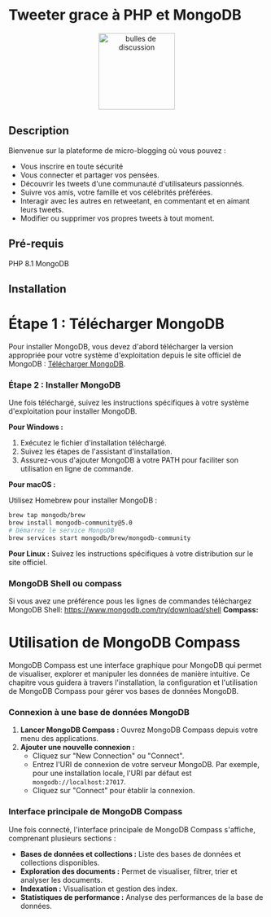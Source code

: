 # Tweeter grace à PHP et MongoDB
<div align=center>
<img src="https://media.istockphoto.com/id/1337229983/fr/photo/symbole-de-bulle-ou-de-signe-de-commentaire-sur-fond-jaune.jpg?s=2048x2048&w=is&k=20&c=ZKILp1ZeypAQcBqZVcsrWNnFkn5xUMPf2ZcOBjIo_rI=" alt="bulles de discussion" width="150px" />
</div>

## Description

Bienvenue sur la plateforme de micro-blogging où vous pouvez :

-  Vous inscrire en toute sécurité
- Vous connecter et partager vos pensées.
- Découvrir les tweets d'une communauté d'utilisateurs passionnés.
- Suivre vos amis, votre famille et vos célébrités préférées.
- Interagir avec les autres en retweetant, en commentant et en aimant leurs tweets.
- Modifier ou supprimer vos propres tweets à tout moment.
## Pré-requis
PHP 8.1
MongoDB
## Installation

# Étape 1 : Télécharger MongoDB

Pour installer MongoDB, vous devez d'abord télécharger la version appropriée pour votre système d'exploitation depuis le site officiel de MongoDB : [Télécharger MongoDB](https://www.mongodb.com/try/download/community).

### Étape 2 : Installer MongoDB

Une fois téléchargé, suivez les instructions spécifiques à votre système d'exploitation pour installer MongoDB.

**Pour Windows :**

1. Exécutez le fichier d'installation téléchargé.
2. Suivez les étapes de l'assistant d'installation.
3. Assurez-vous d'ajouter MongoDB à votre PATH pour faciliter son utilisation en ligne de commande.

**Pour macOS :**

Utilisez Homebrew pour installer MongoDB :

```bash
brew tap mongodb/brew
brew install mongodb-community@5.0
# Démarrez le service MongoDB
brew services start mongodb/brew/mongodb-community
```

**Pour Linux :**
Suivez les instructions spécifiques à votre distribution sur le site officiel.

### MongoDB Shell ou compass
Si vous avez une préférence pous les lignes de commandes téléchargez MongoDB Shell:
https://www.mongodb.com/try/download/shell
**Compass:**
# Utilisation de MongoDB Compass

MongoDB Compass est une interface graphique pour MongoDB qui permet de visualiser, explorer et manipuler les données de manière intuitive. Ce chapitre vous guidera à travers l'installation, la configuration et l'utilisation de MongoDB Compass pour gérer vos bases de données MongoDB.

### Connexion à une base de données MongoDB

1. **Lancer MongoDB Compass :** Ouvrez MongoDB Compass depuis votre menu des applications.
2. **Ajouter une nouvelle connexion :**
    - Cliquez sur "New Connection" ou "Connect".
    - Entrez l'URI de connexion de votre serveur MongoDB. Par exemple, pour une installation locale, l'URI par défaut est `mongodb://localhost:27017`.
    - Cliquez sur "Connect" pour établir la connexion.

### Interface principale de MongoDB Compass

Une fois connecté, l'interface principale de MongoDB Compass s'affiche, comprenant plusieurs sections :

- **Bases de données et collections :** Liste des bases de données et collections disponibles.
- **Exploration des documents :** Permet de visualiser, filtrer, trier et analyser les documents.
- **Indexation :** Visualisation et gestion des index.
- **Statistiques de performance :** Analyse des performances de la base de données.
